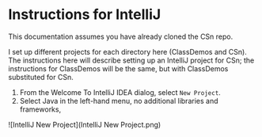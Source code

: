 # Instructions for IntelliJ

This documentation assumes you have already cloned the CSn repo.

I set up different projects for each directory here (ClassDemos and CSn).
The instructions here will describe setting up an IntelliJ project
for CSn; the instructions for ClassDemos will be the same, but with
ClassDemos substituted for CSn.

1. From the Welcome To IntelliJ IDEA dialog, select `New Project`.
2. Select Java in the left-hand menu, no additional libraries and frameworks, 

![IntelliJ New Project](IntelliJ New Project.png)
